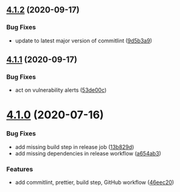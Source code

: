 ## [4.1.2](https://github.com/jlowgren/esi-webpack-plugin/compare/v4.1.1...v4.1.2) (2020-09-17)


### Bug Fixes

* update to latest major version of commitlint ([9d5b3a9](https://github.com/jlowgren/esi-webpack-plugin/commit/9d5b3a9a4f668c503d03dee1586695dd0eae1bdc))

## [4.1.1](https://github.com/jlowgren/esi-webpack-plugin/compare/v4.1.0...v4.1.1) (2020-09-17)


### Bug Fixes

* act on vulnerability alerts ([53de00c](https://github.com/jlowgren/esi-webpack-plugin/commit/53de00c4edb91512855c12500d57a2b36c43bb3e))

# [4.1.0](https://github.com/jlowgren/esi-webpack-plugin/compare/v4.0.1...v4.1.0) (2020-07-16)


### Bug Fixes

* add missing build step in release job ([13b829d](https://github.com/jlowgren/esi-webpack-plugin/commit/13b829d5de77389a0dac392ca3490bfba718de75))
* add missing dependencies in release workflow ([a654ab3](https://github.com/jlowgren/esi-webpack-plugin/commit/a654ab37886aa11569808a955d034cd64acb50eb))


### Features

* add commitlint, prettier, build step, GitHub workflow ([46eec20](https://github.com/jlowgren/esi-webpack-plugin/commit/46eec206916241c0a00aa8f0572e876f53a65011))
